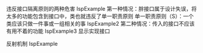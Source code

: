 违反接口隔离原则的两种危害
IspExample 第一种情况：胖接口属于设计失误，将太多的功能包含到接口中，类也就违反了单一职责原则
单一职责原则（S）：一个类应该只做一件事或一组相关的事
IspExample2 第二种情况：传入的接口不应该有用不着的功能
IspExample3 显示实现接口

反射机制
IspExample 